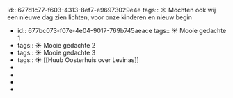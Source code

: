 id:: 677d1c77-f603-4313-8ef7-e96973029e4e
tags:: ☀️
Mochten ook wij een nieuwe dag zien lichten, voor onze kinderen en nieuw begin

- id:: 677bc073-f07e-4e04-9017-769b745aeace
  tags:: ☀️
  Mooie gedachte 1
- tags:: ☀️
  Mooie gedachte 2
- tags:: ☀️
  Mooie gedachte 3
- tags:: ☀️
  [[Huub Oosterhuis over Levinas]]
-
-
-
-